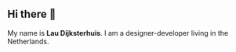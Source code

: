 ## Hi there 👋
My name is **Lau Dijksterhuis**. I am a designer-developer living in the Netherlands. 




